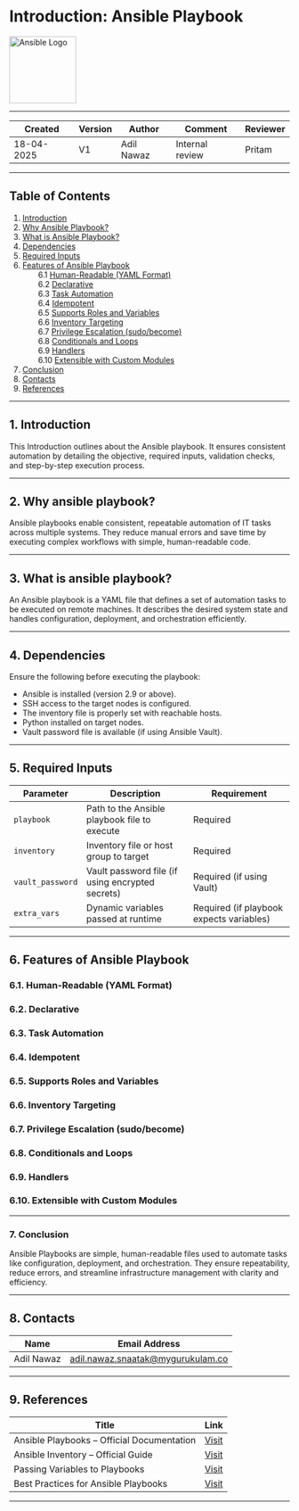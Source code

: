 # Introduction: Ansible Playbook
<p align="left">
  <img src="https://upload.wikimedia.org/wikipedia/commons/2/24/Ansible_logo.svg" alt="Ansible Logo" width="120">
</p>

---

| Created     | Version | Author          | Comment         | Reviewer |
|-------------|---------|-----------------|-----------------|----------|
| 18-04-2025  | V1      | Adil Nawaz      | Internal review | Pritam   |

---

##  Table of Contents

1. [Introduction](#1-introduction)  
2. [Why Ansible Playbook?](#2-why-ansible-playbook)  
3. [What is Ansible Playbook?](#3-what-is-ansible-playbook)  
4. [Dependencies](#4-dependencies)  
5. [Required Inputs](#5-required-inputs)  
6. [Features of Ansible Playbook](#6-features-of-ansible-playbook)  
  6.1 [Human-Readable (YAML Format)](#61-human-readable-yaml-format)  
  6.2 [Declarative](#62-declarative)  
  6.3 [Task Automation](#63-task-automation)  
  6.4 [Idempotent](#64-idempotent)  
  6.5 [Supports Roles and Variables](#65-supports-roles-and-variables)  
  6.6 [Inventory Targeting](#66-inventory-targeting)  
  6.7 [Privilege Escalation (sudo/become)](#67-privilege-escalation-sudobecome)  
  6.8 [Conditionals and Loops](#68-conditionals-and-loops)  
  6.9 [Handlers](#69-handlers)  
  6.10 [Extensible with Custom Modules](#610-extensible-with-custom-modules)  
7. [Conclusion](#7-conclusion)  
8. [Contacts](#8-contacts)  
9. [References](#9-references)

---


## 1. Introduction
This Introduction outlines about the Ansible playbook. It ensures consistent automation by detailing the objective, required inputs, validation checks, and step-by-step execution process.

---

## 2. Why ansible playbook?
Ansible playbooks enable consistent, repeatable automation of IT tasks across multiple systems. They reduce manual errors and save time by executing complex workflows with simple, human-readable code.

---

## 3. What is ansible playbook?
An Ansible playbook is a YAML file that defines a set of automation tasks to be executed on remote machines. It describes the desired system state and handles configuration, deployment, and orchestration efficiently.

---


## 4. Dependencies

Ensure the following before executing the playbook:

- Ansible is installed (version 2.9 or above).
- SSH access to the target nodes is configured.
- The inventory file is properly set with reachable hosts.
- Python installed on target nodes.
- Vault password file is available (if using Ansible Vault).

---


## 5. Required Inputs

| Parameter        | Description                                      |  Requirement                            |
|------------------|--------------------------------------------------|-----------------------------------------|
| `playbook`       | Path to the Ansible playbook file to execute     | Required                                |
| `inventory`      | Inventory file or host group to target           | Required                                |
| `vault_password` | Vault password file (if using encrypted secrets) | Required (if using Vault)               |
| `extra_vars`     | Dynamic variables passed at runtime              | Required (if playbook expects variables)|

---


## 6. Features of Ansible Playbook


###  6.1. **Human-Readable (YAML Format)**


###  6.2. **Declarative**



###  6.3. **Task Automation**



###  6.4. **Idempotent**




###  6.5. **Supports Roles and Variables**




###  6.6. **Inventory Targeting**



###  6.7. **Privilege Escalation (sudo/become)**



###  6.8. **Conditionals and Loops**



###  6.9. **Handlers**



###  6.10. **Extensible with Custom Modules**




---

### 7. Conclusion

Ansible Playbooks are simple, human-readable files used to automate tasks like configuration, deployment, and orchestration. They ensure repeatability, reduce errors, and streamline infrastructure management with clarity and efficiency.

---

## 8. Contacts

| Name         | Email Address                                 |
|--------------|-----------------------------------------------|
| Adil Nawaz | adil.nawaz.snaatak@mygurukulam.co           |

---

## 9. References

| **Title**                                 | **Link**                                                                                      |
|-------------------------------------------|-----------------------------------------------------------------------------------------------|
| Ansible Playbooks – Official Documentation| [Visit](https://docs.ansible.com/ansible/latest/user_guide/playbooks.html)                    |
| Ansible Inventory – Official Guide        | [Visit](https://docs.ansible.com/ansible/latest/user_guide/intro_inventory.html)              |
| Passing Variables to Playbooks            | [Visit](https://docs.ansible.com/ansible/latest/user_guide/playbooks_variables.html)          |
| Best Practices for Ansible Playbooks      | [Visit](https://docs.ansible.com/ansible/latest/tips_tricks/index.html)                       |

---
